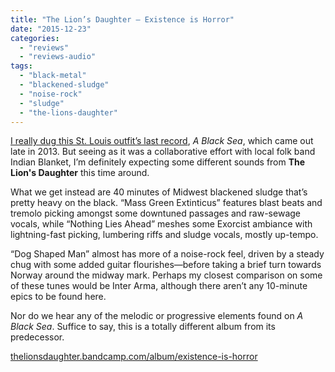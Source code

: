 ```yaml
---
title: "The Lion’s Daughter – Existence is Horror"
date: "2015-12-23"
categories: 
  - "reviews"
  - "reviews-audio"
tags: 
  - "black-metal"
  - "blackened-sludge"
  - "noise-rock"
  - "sludge"
  - "the-lions-daughter"
---
```


[I really dug this St. Louis outfit’s last record](https://hellbound.ca/2014/02/the-lions-daughter-indian-blanket-a-black-sea/), _A Black Sea_, which came out late in 2013. But seeing as it was a collaborative effort with local folk band Indian Blanket, I’m definitely expecting some different sounds from **The Lion's Daughter** this time around.

What we get instead are 40 minutes of Midwest blackened sludge that’s pretty heavy on the black. “Mass Green Extinticus” features blast beats and tremolo picking amongst some downtuned passages and raw-sewage vocals, while “Nothing Lies Ahead” meshes some Exorcist ambiance with lightning-fast picking, lumbering riffs and sludge vocals, mostly up-tempo.

“Dog Shaped Man” almost has more of a noise-rock feel, driven by a steady chug with some added guitar flourishes—before taking a brief turn towards Norway around the midway mark. Perhaps my closest comparison on some of these tunes would be Inter Arma, although there aren’t any 10-minute epics to be found here.

Nor do we hear any of the melodic or progressive elements found on _A Black Sea_. Suffice to say, this is a totally different album from its predecessor.

[thelionsdaughter.bandcamp.com/album/existence-is-horror](https://thelionsdaughter.bandcamp.com/album/existence-is-horror)
